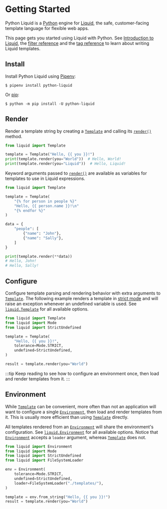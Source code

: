 # Getting Started

Python Liquid is a [Python](https://www.python.org/) engine for [Liquid](https://shopify.github.io/liquid/), the safe, customer-facing template language for flexible web apps.

This page gets you started using Liquid with Python. See [Introduction to Liquid](../language/introduction.md), the [filter reference](../language/filters.md) and the [tag reference](../language/tags.md) to learn about writing Liquid templates.

## Install

Install Python Liquid using [Pipenv](https://pipenv.pypa.io/en/latest/):

```shell
$ pipenv install python-liquid
```

Or [pip](https://pip.pypa.io/en/stable/getting-started/):

```shell
$ python -m pip install -U python-liquid
```

## Render

Render a template string by creating a [`Template`](../api/template.md) and calling its [`render()`](../api/bound-template.md#render) method.

```python
from liquid import Template

template = Template("Hello, {{ you }}!")
print(template.render(you="World"))  # Hello, World!
print(template.render(you="Liquid"))  # Hello, Liquid!
```

Keyword arguments passed to [`render()`](../api/bound-template.md#render) are available as variables for templates to use in Liquid expressions.

```python
from liquid import Template

template = Template(
    "{% for person in people %}"
    "Hello, {{ person.name }}!\n"
    "{% endfor %}"
)

data = {
    "people": [
        {"name": "John"},
        {"name": "Sally"},
    ]
}

print(template.render(**data))
# Hello, John!
# Hello, Sally!
```

## Configure

Configure template parsing and rendering behavior with extra arguments to [`Template`](../api/template.md). The following example renders a template in [strict mode](strictness.md) and will raise an exception whenever an undefined variable is used. See [`liquid.Template`](../api/template.md) for all available options.

```python
from liquid import Template
from liquid import Mode
from liquid import StrictUndefined

template = Template(
    "Hello, {{ you }}!",
    tolerance=Mode.STRICT,
    undefined=StrictUndefined,
)

result = template.render(you="World")
```

:::tip
Keep reading to see how to configure an environment once, then load and render templates from it.
:::

## Environment

While [`Template`](../api/template.md) can be convenient, more often than not an application will want to configure a single [`Environment`](../api/environment.md), then load and render templates from it. This is usually more efficient than using [`Template`](../api/template.md) directly.

All templates rendered from an [`Environment`](../api/environment.md) will share the environment's configuration. See [`liquid.Environment`](../api/environment.md) for all available options. Notice that [`Environment`](../api/environment.md) accepts a `loader` argument, whereas [`Template`](../api/template.md) does not.

```python
from liquid import Environment
from liquid import Mode
from liquid import StrictUndefined
from liquid import FileSystemLoader

env = Environment(
    tolerance=Mode.STRICT,
    undefined=StrictUndefined,
    loader=FileSystemLoader("./templates/"),
)

template = env.from_string("Hello, {{ you }}!")
result = template.render(you="World")
```
